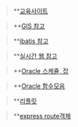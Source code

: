
>**[교육사이트](http://tcpschool.com/)

>**[GIS 참고](https://m.blog.naver.com/PostView.nhn?blogId=racoon_z&logNo=221007986770&proxyReferer=https%3A%2F%2Fwww.google.com%2F
)

>**[ibatis 참고](https://ibatis.apache.org/docs/java/pdf/iBATIS-SqlMaps-2_ko.pdf)

>**[실시간 웹 참고](https://woowabros.github.io/woowabros/2017/09/12/realtime-service.html)

>**[Oracle 스케쥴, 잡](https://goddaehee.tistory.com/50)

>**[Oracle 함수모음](https://gent.tistory.com/category/%EC%98%A4%EB%9D%BC%ED%81%B4/SQL)

>**[리플릿](https://leafletjs.com/)

>**[express route객체](https://luckyyowu.tistory.com/346)
